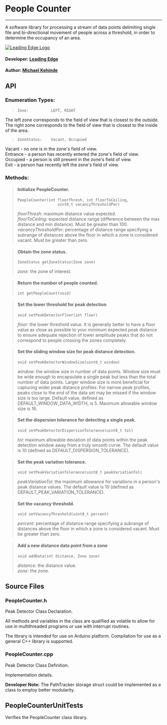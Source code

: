 # People Counter
___

A software library for processing a stream of data points delimiting single file and bi-directional movement of people across a threshold, in order to determine the occupancy of an area. 


[![Leading Edge Logo](https://media-exp1.licdn.com/dms/image/C4E0BAQF-UbPKHHBySg/company-logo_200_200/0?e=2159024400&v=beta&t=gL1TuL_tFEYqSpDxn2hsdtfIJe7isOleo7h-oLenYiE)](https://www.linkedin.com/company/leading-edge-mcmaster)

#### Developer: [Leading Edge](macleadingedge@gmail.com)
#### Author: [Michael Kehinde](kehindem@mcmaster.ca)

## API
### Enumeration Types:
	
>```
>Zone:          LEFT, RIGHT
>```

<!-- -->
The left zone corresponds to the field of view that is closest to the outside. The right zone corresponds to the field of view that is closest to the inside of the area. 


<!-- -->
>```
>ZoneStatus:    Vacant, Occupied
>```

Vacant - no one is in the zone's field of view.  
Entrance - a person has recently entered the zone's field of view.   
Occupied - a person is still present in the zone's field of view.  
Exit - a person has recently left the zone's field of view. 


### Methods:  


>#### Initialize PeopleCounter.  
>```
>PeopleCounter(int floorThresh, int floorToCeiling, 
>				    uint8_t vacancyThresholdPer)
>```
> *floorThresh:* maximum distance value expected.  
> *floorToCeiling:* expected distance range (difference
 						between the max distance and min distance). Must
 						be greater than 100.  
> *vacancyThresholdPer:* percentage of distance range 
                         specifying a subrange of distances 
                         above the floor in which a zone is 
                         considered vacant. Must be greater than 
                         zero.


<!-- -->
>#### Obtain the zone status.
>```
>ZoneStatus getZoneStatus(Zone zone)
>```
> *zone:* the zone of interest.  




<!-- -->
>#### Return the number of people counted.
>```
>int getPeopleCount(void)
>```


<!-- -->
>#### Set the lower threshold for peak detection
>```
>void setPeakDetectorFloor(int floor)
>```
> *floor:* the lower threshold value. It is generally better to have a floor value as close as possible to your minimum expected peak distance to ensure adequate rejection of lower amplitude peaks that do not correspond to people crossing the zones completely. 



<!-- --> 
>#### Set the sliding window size for peak distance detection.
>```
>void setPeakDetectorWindowSize(uint8_t window)
>```
> *window:* the window size in number of data points. Window size must be wide enough to encapsulate a single peak but less than the total number of data points. Larger window size is more beneficial for capturing wider peak distance profiles. For narrow peak profiles, peaks close to the end of the data set may be missed if the window size is too large. Default value, defined as DEFAULT\_WINDOW\_DATA\_WIDTH, is 5. Maximum allowable window size is 16.



<!-- -->
>#### Set the dispersion tolerance for detecting a single peak.
>```
>void setPeakDetectorDispersionTolerance(uint8_t tol)
>```
> *tol:* maximum allowable deviation of data points within the 
			peak detection window away from a truly smooth curve.
			The default value is 10 (defined as
			DEFAULT\_DISPERSION\_TOLERANCE).


<!-- -->
>#### Set the peak variation tolerance. 
>```
>void setPeakVariationTolerance(uint8_t peakVariationTol)
>```
> *peakVariationTol:* the maximum allowance for variations in a person's peak distance values. The default value is 10 (defined as
DEFAULT\_PEAK\_VARIATION\_TOLERANCE).


<!-- -->
>#### Set the vacancy threshold. 
>```
>void setVacancyThreshold(uint8_t percent)
>```
> *percent:* percentage of distance range 
             specifying a subrange of distances 
             above the floor in which a zone is 
             considered vacant. Must be greater
             than zero.

<!-- -->
>#### Add a new distance data point from a zone
>```
>void addData(int distance, Zone zone)
>```
> *distance:* the distance value.  
> *zone:* the zone.

## Source Files

### PeopleCounter.h 
Peak Detector Class Declaration.

All methods and variables in the class are qualified as volatile to allow for use in multithreaded programs or use with interrupt routines. 

The library is intended for use on Arduino platform. Compilation for use as a general C++ library is supported. 

### PeopleCounter.cpp
Peak Detector Class Definition.  

Implementation details.

**Developer Note:** The PathTracker storage struct could be implemented as a class to employ better modularity.

## PeopleCounterUnitTests
Verifies the PeopleCounter class library. 